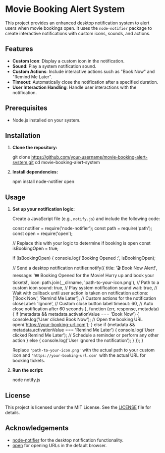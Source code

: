 # Movie Booking Alert System

This project provides an enhanced desktop notification system to alert users when movie bookings open. It uses the `node-notifier` package to create interactive notifications with custom icons, sounds, and actions.

## Features

- **Custom Icon**: Display a custom icon in the notification.
- **Sound**: Play a system notification sound.
- **Custom Actions**: Include interactive actions such as "Book Now" and "Remind Me Later".
- **Timeout**: Automatically close the notification after a specified duration.
- **User Interaction Handling**: Handle user interactions with the notification.

## Prerequisites

- Node.js installed on your system.

## Installation

1. **Clone the repository:**

   git clone https://github.com/your-username/movie-booking-alert-system.git
   cd movie-booking-alert-system

2. **Install dependencies:**

   npm install node-notifier open

## Usage

1. **Set up your notification logic:**

   Create a JavaScript file (e.g., `notify.js`) and include the following code:

   const notifier = require('node-notifier');
   const path = require('path');
   const open = require('open');

   // Replace this with your logic to determine if booking is open
   const isBookingOpen = true;

   if (isBookingOpen) {
   console.log('Booking Opened :', isBookingOpen);

   // Send a desktop notification
   notifier.notify({
   title: '🎬 Book Now Alert!',
   message: '🎟️ Booking Opened for the Movie! Hurry up and book your tickets!',
   icon: path.join(\_\_dirname, 'path-to-your-icon.png'), // Path to a custom icon
   sound: true, // Play system notification sound
   wait: true, // Wait with callback until user action is taken on notification
   actions: ['Book Now', 'Remind Me Later'], // Custom actions for the notification
   closeLabel: 'Ignore', // Custom close button label
   timeout: 60, // Auto close notification after 60 seconds
   }, function (err, response, metadata) {
   if (metadata && metadata.activationValue === 'Book Now') {
   console.log('User clicked Book Now');
   // Open the booking URL
   open('https://your-booking-url.com');
   } else if (metadata && metadata.activationValue === 'Remind Me Later') {
   console.log('User clicked Remind Me Later');
   // Schedule a reminder or perform any other action
   } else {
   console.log('User ignored the notification');
   }
   });
   }

   Replace `'path-to-your-icon.png'` with the actual path to your custom icon and `'https://your-booking-url.com'` with the actual URL for booking tickets.

2. **Run the script:**

   node notify.js

## License

This project is licensed under the MIT License. See the [LICENSE](LICENSE) file for details.

## Acknowledgements

- [node-notifier](https://github.com/mikaelbr/node-notifier) for the desktop notification functionality.
- [open](https://github.com/sindresorhus/open) for opening URLs in the default browser.
